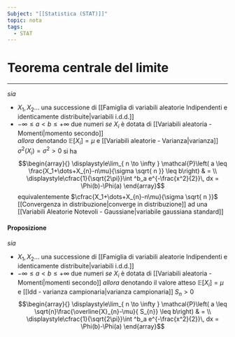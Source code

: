 ```yaml
---
Subject: "[[Statistica (STAT)]]"
topic: nota
tags:
  - STAT
---
```

# Teorema centrale del limite
---
_sia_
- $X_{1},X_{2}\dots$ una successione di [[Famiglia di variabili aleatorie Indipendenti e identicamente distribuite|variabili i.d.d.]] 
-  $-\infty \leq a < b \leq +\infty$  due numeri
_se_  $X_{i}$ è dotata di  [[Variabili aleatoria - Momenti|momento secondo]]  
_allora_ denotando $\mathbb{E}[X_{i}]=\mu$ e [[Variabili aleatorie - Varianza|varianza]] $\sigma^{2}(X_{i})=\sigma^{2}>0$ si ha $$\begin{array}{}
\displaystyle\lim_{ n \to \infty } \mathcal{P}\left( a \leq \frac{X_1+\dots+X_{n}-n\mu}{\sigma \sqrt{ n }}  \leq b\right)  & = \\
\displaystyle\cfrac{1}{\sqrt{2\pi}}\int ^b_a e^{-\frac{x^2}{2}}\, dx = \Phi(b)-\Phi(a) 
\end{array}$$equivalentemente  $\cfrac{X_1+\dots+X_{n}-n\mu}{\sigma \sqrt{ n }}$  [[Convergenza in distribuzione|converge in distribuzione]] ad una [[Variabili Aleatorie Notevoli - Gaussiane|variabile gaussiana standard]] 



#### Proposizione
_sia_ 
- $X_{1},X_{2}\dots$ una successione di [[Famiglia di variabili aleatorie Indipendenti e identicamente distribuite|variabili i.d.d.]] 
 - $-\infty \leq a < b \leq +\infty$  due numeri
_se_ $X_{i}$ è dotata di [[Variabili aleatoria - Momenti|momenti secondo]] 
_allora_ denotando il valore atteso $\mathbb{E}[X_{i}]=\mu$  e [[Idd - varianza campionaria|varianza campionaria]] $S_{n}>0$ 
$$\begin{array}{}
\displaystyle\lim_{ n \to \infty } \mathcal{P}\left( a \leq \sqrt{n}\frac{\overline{X}_{n}-\mu}{ S_{n}}  \leq b\right)  & = \\
\displaystyle\cfrac{1}{\sqrt{2\pi}}\int ^b_a e^{-\frac{x^2}{2}}\, dx = \Phi(b)-\Phi(a) 
\end{array}$$
